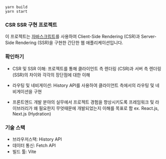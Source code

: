 ```
yarn build
yarn start
```

### CSR SSR 구현 프로젝트

이 프로젝트는 <U>자바스크립트</U>를 사용하여 Client-Side Rendering (CSR)과 Server-Side Rendering (SSR)을 구현한 간단한 웹 애플리케이션입니다.

### 확인하기

- CSR 및 SSR 이해: 프로젝트를 통해 클라이언트 측 렌더링 (CSR)과 서버 측 렌더링 (SSR)의 차이와 각각의 장단점에 대한 이해

- 라우팅 및 네비게이션: History API를 사용하여 클라이언트 측에서의 라우팅 및 네비게이션을 구현

- 프론트엔드 개발 분야의 실무에서 프로젝트 경험을 향상시키도록 프레임워크 및 라이브러리가 왜 필요한지 무엇때문에 개발되었는지 이해를 목표로 함
  ex. React.js, Next.js (Hydration)

### 기술 스택

- 브라우저스택: History API
- 데이터 통신: Fetch API
- 빌드 툴: Vite
